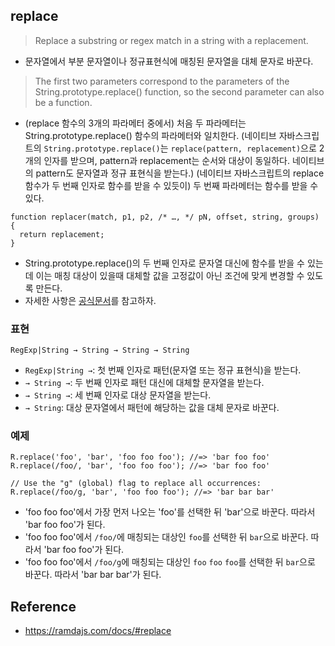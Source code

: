 ## replace
> Replace a substring or regex match in a string with a replacement.
- 문자열에서 부분 문자열이나 정규표현식에 매칭된 문자열을 대체 문자로 바꾼다.

> The first two parameters correspond to the parameters of the String.prototype.replace() function, so the second parameter can also be a function.
- (replace 함수의 3개의 파라메터 중에서) 처음 두 파라메터는 String.prototype.replace() 함수의 파라메터와 일치한다. (네이티브 자바스크립트의 `String.prototype.replace()`는 `replace(pattern, replacement)`으로 2개의 인자를 받으며, pattern과 replacement는 순서와 대상이 동일하다. 네이티브의 pattern도 문자열과 정규 표현식을 받는다.) (네이티브 자바스크립트의 replace 함수가 두 번째 인자로 함수를 받을 수 있듯이) 두 번째 파라메터는 함수를 받을 수 있다.

```
function replacer(match, p1, p2, /* …, */ pN, offset, string, groups) {
  return replacement;
}
```
- String.prototype.replace()의 두 번째 인자로 문자열 대신에 함수를 받을 수 있는데 이는 매칭 대상이 있을때 대체할 값을 고정값이 아닌 조건에 맞게 변경할 수 있도록 만든다.
- 자세한 사항은 [공식문서](https://developer.mozilla.org/en-US/docs/Web/JavaScript/Reference/Global_Objects/String/replace#specifying_a_function_as_the_replacement)를 참고하자.

###

### 표현
```
RegExp|String → String → String → String
```
- `RegExp|String →`: 첫 번째 인자로 패턴(문자열 또는 정규 표현식)을 받는다.
- `→ String →`: 두 번째 인자로 패턴 대신에 대체할 문자열을 받는다.
- `→ String →`: 세 번째 인자로 대상 문자열을 받는다.
- `→ String`: 대상 문자열에서 패턴에 해당하는 값을 대체 문자로 바꾼다.

### 예제
```
R.replace('foo', 'bar', 'foo foo foo'); //=> 'bar foo foo'
R.replace(/foo/, 'bar', 'foo foo foo'); //=> 'bar foo foo'

// Use the "g" (global) flag to replace all occurrences:
R.replace(/foo/g, 'bar', 'foo foo foo'); //=> 'bar bar bar'
```
- 'foo foo foo'에서 가장 먼저 나오는 'foo'를 선택한 뒤 'bar'으로 바꾼다. 따라서 'bar foo foo'가 된다.
- 'foo foo foo'에서 `/foo/`에 매칭되는 대상인 `foo`를 선택한 뒤 `bar`으로 바꾼다. 따라서 'bar foo foo'가 된다.
- 'foo foo foo'에서 `/foo/g`에 매칭되는 대상인 `foo` `foo` `foo`를 선택한 뒤 `bar`으로 바꾼다. 따라서 'bar bar bar'가 된다.

## Reference
- https://ramdajs.com/docs/#replace
